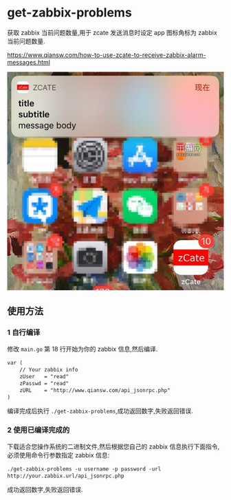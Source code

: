 # get-zabbix-problems

获取 zabbix 当前问题数量,用于 zcate 发送消息时设定 app 图标角标为 zabbix 当前问题数量.

https://www.qiansw.com/how-to-use-zcate-to-receive-zabbix-alarm-messages.html

![image](4120784843.jpg)

## 使用方法

### 1 自行编译

修改 `main.go` 第 18 行开始为你的 zabbix 信息,然后编译.
```
var (
	// Your zabbix info
	zUser   = "read"
	zPasswd = "read"
	zURL    = "http://www.qiansw.com/api_jsonrpc.php"
)
```

编译完成后执行 `./get-zabbix-problems`,成功返回数字,失败返回错误.

### 2 使用已编译完成的

下载适合您操作系统的二进制文件,然后根据您自己的 zabbix 信息执行下面指令,必须使用命令行参数指定 zabbix 信息:

```
./get-zabbix-problems -u username -p password -url http://your.zabbix.url/api_jsonrpc.php
```

成功返回数字,失败返回错误.
